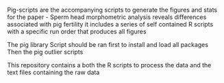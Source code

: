 Pig-scripts are the accompanying scripts to generate the figures and stats for the paper - Sperm head morphometric analysis reveals differences associated with pig fertility
it includes a series of self contained R scripts with a specific run order that produces all figures

The pig library Script should be ran first to install and load all packages 
Then the pig outlier scripts 

This repository contains a both the R scripts to process the data and the text files containing the raw data 
